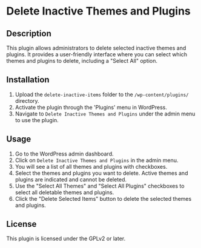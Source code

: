 # Delete Inactive Themes and Plugins

## Description

This plugin allows administrators to delete selected inactive themes and plugins. It provides a user-friendly interface where you can select which themes and plugins to delete, including a "Select All" option.

## Installation

1. Upload the `delete-inactive-items` folder to the `/wp-content/plugins/` directory.
2. Activate the plugin through the 'Plugins' menu in WordPress.
3. Navigate to `Delete Inactive Themes and Plugins` under the admin menu to use the plugin.

## Usage

1. Go to the WordPress admin dashboard.
2. Click on `Delete Inactive Themes and Plugins` in the admin menu.
3. You will see a list of all themes and plugins with checkboxes.
4. Select the themes and plugins you want to delete. Active themes and plugins are indicated and cannot be deleted.
5. Use the "Select All Themes" and "Select All Plugins" checkboxes to select all deletable themes and plugins.
6. Click the "Delete Selected Items" button to delete the selected themes and plugins.

## License

This plugin is licensed under the GPLv2 or later.

